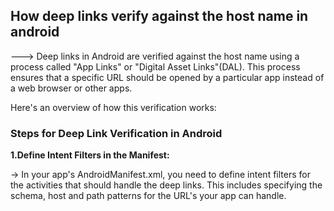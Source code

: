 ## How deep links verify against the host name in android

---> Deep links in Android are verified against the host name using a process called "App Links" or "Digital Asset Links"(DAL). This process ensures that a specific URL should be opened by a particular app instead of a web browser or other apps. 

Here's an overview of how this verification works:

### Steps for Deep Link Verification in Android

 **1.Define Intent Filters in the Manifest:**

   -> In  your app's AndroidManifest.xml, you need to define intent filters for the activities that should handle the deep links. This includes specifying the schema, host and path patterns for the URL's your app can handle.
